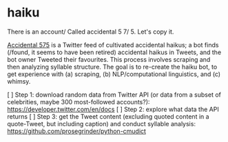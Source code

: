 # haiku

There is an account/
Called accidental 5 7/
5. Let's copy it.

<a href="https://twitter.com/accidental575?lang=en" target="_blank">Accidental 575</a> is a Twitter feed of cultivated accidental haikus; a bot finds (/found, it seems to have been retired) accidental haikus in Tweets, and the bot owner Tweeted their favourites. This process involves scraping and then analyzing syllable structure. The goal is to re-create the haiku bot, to get experience with (a) scraping, (b) NLP/computational linguistics, and (c) whimsy.

[ ] Step 1: download random data from Twitter API (or data from a subset of celebrities, maybe 300 most-followed accounts?): https://developer.twitter.com/en/docs
[ ] Step 2: explore what data the API returns
[ ] Step 3: get the Tweet content (excluding quoted content in a quote-Tweet, but including caption) and conduct syllable analysis: https://github.com/prosegrinder/python-cmudict
